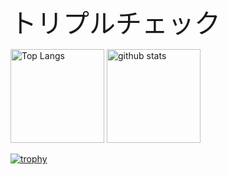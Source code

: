 <div style="font-size:300%;">トリプルチェック</div>
<p align="left"> 
  <img alt="Top Langs" height="150px" src="https://github-readme-stats.vercel.app/api/top-langs/?username=ituki0426&layout=compact&count_private=true&show_icons=true&theme=onedark" />
  <img alt="github stats" height="150px" src="https://github-readme-stats.vercel.app/api?username=ituki0426&count_private=true&show_icons=true&show_icons=true&theme=onedark" />
</p>

[![trophy](https://github-profile-trophy.vercel.app/?username=ituki0426&theme=onedark&column=7)](https://github.com/ryo-ma/github-profile-trophy)
